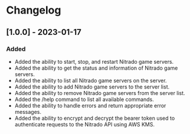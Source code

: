 # Changelog

## [1.0.0] - 2023-01-17

### Added

- Added the ability to start, stop, and restart Nitrado game servers.
- Added the ability to get the status and information of Nitrado game servers.
- Added the ability to list all Nitrado game servers on the server.
- Added the ability to add Nitrado game servers to the server list.
- Added the ability to remove Nitrado game servers from the server list.
- Added the /help command to list all available commands.
- Added the ability to handle errors and return appropriate error messages.
- Added the ability to encrypt and decrypt the bearer token used to authenticate requests to the Nitrado API using AWS KMS.
